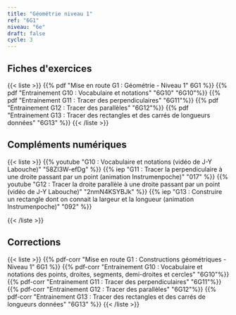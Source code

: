 ```yaml
---
title: "Géométrie niveau 1"
ref: "6G1"
niveau: "6e"
draft: false
cycle: 3
---
```


<h2 class="ui horizontal divider header"> Fiches d'exercices</h2>


{{< liste >}}
	{{% pdf "Mise en route G1 : Géométrie - Niveau 1" 6G1 %}}
	{{% pdf "Entrainement G10 : Vocabulaire et notations" "6G10" "6G10"%}}
	{{% pdf "Entrainement G11 : Tracer des perpendiculaires" "6G11"%}}
	{{% pdf "Entrainement G12 : Tracer des parallèles" "6G12"%}}
	{{% pdf "Entrainement G13 : Tracer des rectangles et des carrés de longueurs données" "6G13" %}}
{{< /liste >}}

<div class="ui hidden divider"></div>
<div class="ui hidden divider"></div>

<h2 class="ui horizontal divider header"> Compléments numériques</h2>


{{< liste >}}
	{{% youtube "G10 : Vocabulaire et notations (vidéo de J-Y Labouche)" "58ZI3W-efDg" %}}
	{{% iep "G11 : Tracer la perpendiculaire à une droite passant par un point (animation Instrumenpoche)" "017" %}}
	{{% youtube "G12 : Tracer la droite parallèle à une droite passant par un point (vidéo de J-Y Labouche)" "2nmN4KSYBJk" %}}
	{{% iep "G13 : Construire un rectangle dont on connait la largeur et la longueur (animation Instrumenpoche)" "092" %}}

	
{{< /liste >}}

<div class="ui hidden divider"></div>
<div class="ui hidden divider"></div>

<h2 class="ui horizontal divider header"> Corrections</h2>


{{< liste >}}
	{{% pdf-corr "Mise en route G1 : Constructions géométriques - Niveau 1" 6G1 %}}
	{{% pdf-corr "Entrainement G10 : Vocabulaire et notations des points, droites, segments, demi-droites et cercles" "6G10"%}}
	{{% pdf-corr "Entrainement G11 : Tracer des perpendiculaires" "6G11"%}}
	{{% pdf-corr "Entrainement G12 : Tracer des parallèles" "6G12"%}}
	{{% pdf-corr "Entrainement G13 : Tracer des rectangles et des carrés de longueurs données" "6G13" %}}
{{< /liste >}}


